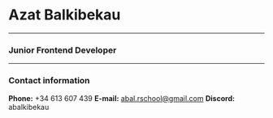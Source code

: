 # Azat Balkibekau

---

### Junior Frontend Developer

---

### Contact information
**Phone:** +34 613 607 439
**E-mail:** abal.rschool@gmail.com
**Discord:** abalkibekau
